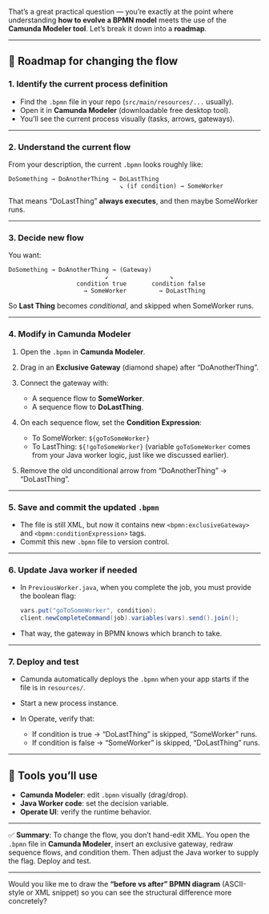 That’s a great practical question — you’re exactly at the point where understanding **how to evolve a BPMN model** meets the use of the **Camunda Modeler tool**. Let’s break it down into a **roadmap**.

---

## 🔹 Roadmap for changing the flow

### 1. Identify the current process definition

* Find the `.bpmn` file in your repo (`src/main/resources/...` usually).
* Open it in **Camunda Modeler** (downloadable free desktop tool).
* You’ll see the current process visually (tasks, arrows, gateways).

---

### 2. Understand the current flow

From your description, the current `.bpmn` looks roughly like:

```
DoSomething → DoAnotherThing → DoLastThing
                               ↘ (if condition) → SomeWorker
```

That means “DoLastThing” **always executes**, and then maybe SomeWorker runs.

---

### 3. Decide new flow

You want:

```
DoSomething → DoAnotherThing → (Gateway)
                           ↙                 ↘
                   condition true       condition false
                     → SomeWorker         → DoLastThing
```

So **Last Thing** becomes *conditional*, and skipped when SomeWorker runs.

---

### 4. Modify in Camunda Modeler

1. Open the `.bpmn` in **Camunda Modeler**.
2. Drag in an **Exclusive Gateway** (diamond shape) after “DoAnotherThing”.
3. Connect the gateway with:

   * A sequence flow to **SomeWorker**.
   * A sequence flow to **DoLastThing**.
4. On each sequence flow, set the **Condition Expression**:

   * To SomeWorker: `${goToSomeWorker}`
   * To LastThing: `${!goToSomeWorker}`
     (variable `goToSomeWorker` comes from your Java worker logic, just like we discussed earlier).
5. Remove the old unconditional arrow from “DoAnotherThing” → “DoLastThing”.

---

### 5. Save and commit the updated `.bpmn`

* The file is still XML, but now it contains new `<bpmn:exclusiveGateway>` and `<bpmn:conditionExpression>` tags.
* Commit this new `.bpmn` file to version control.

---

### 6. Update Java worker if needed

* In `PreviousWorker.java`, when you complete the job, you must provide the boolean flag:

  ```java
  vars.put("goToSomeWorker", condition);
  client.newCompleteCommand(job).variables(vars).send().join();
  ```
* That way, the gateway in BPMN knows which branch to take.

---

### 7. Deploy and test

* Camunda automatically deploys the `.bpmn` when your app starts if the file is in `resources/`.
* Start a new process instance.
* In Operate, verify that:

  * If condition is true → “DoLastThing” is skipped, “SomeWorker” runs.
  * If condition is false → “SomeWorker” is skipped, “DoLastThing” runs.

---

## 🔹 Tools you’ll use

* **Camunda Modeler**: edit `.bpmn` visually (drag/drop).
* **Java Worker code**: set the decision variable.
* **Operate UI**: verify the runtime behavior.

---

✅ **Summary**:
To change the flow, you don’t hand-edit XML. You open the `.bpmn` file in **Camunda Modeler**, insert an exclusive gateway, redraw sequence flows, and condition them. Then adjust the Java worker to supply the flag. Deploy and test.

---

Would you like me to draw the **“before vs after” BPMN diagram** (ASCII-style or XML snippet) so you can see the structural difference more concretely?
